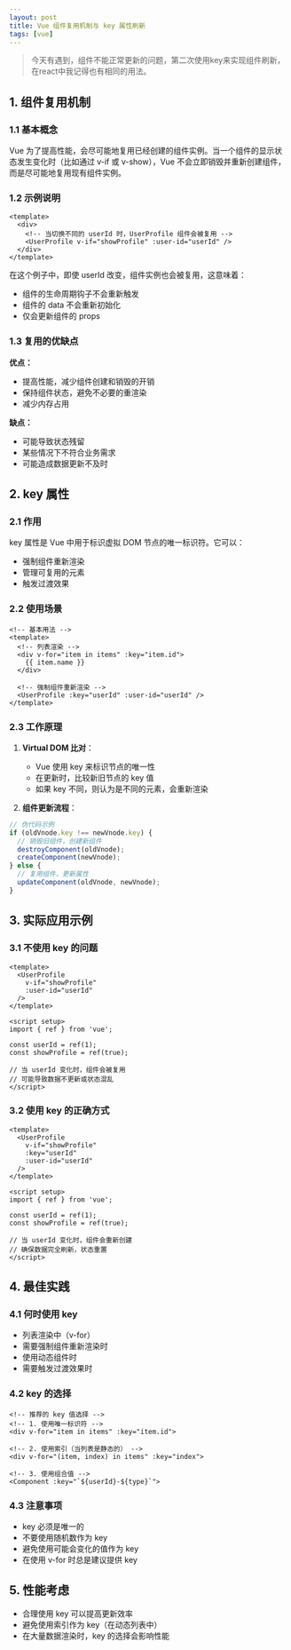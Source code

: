```yaml
---
layout: post
title: Vue 组件复用机制与 key 属性刷新
tags: [vue]
---
```


> 今天有遇到，组件不能正常更新的问题，第二次使用key来实现组件刷新，在react中我记得也有相同的用法。

## 1. 组件复用机制

### 1.1 基本概念
Vue 为了提高性能，会尽可能地复用已经创建的组件实例。当一个组件的显示状态发生变化时（比如通过 v-if 或 v-show），Vue 不会立即销毁并重新创建组件，而是尽可能地复用现有组件实例。

### 1.2 示例说明
```vue
<template>
  <div>
    <!-- 当切换不同的 userId 时，UserProfile 组件会被复用 -->
    <UserProfile v-if="showProfile" :user-id="userId" />
  </div>
</template>
```

在这个例子中，即使 userId 改变，组件实例也会被复用，这意味着：
- 组件的生命周期钩子不会重新触发
- 组件的 data 不会重新初始化
- 仅会更新组件的 props

### 1.3 复用的优缺点
**优点：**
- 提高性能，减少组件创建和销毁的开销
- 保持组件状态，避免不必要的重渲染
- 减少内存占用

**缺点：**
- 可能导致状态残留
- 某些情况下不符合业务需求
- 可能造成数据更新不及时

## 2. key 属性

### 2.1 作用
key 属性是 Vue 中用于标识虚拟 DOM 节点的唯一标识符。它可以：
- 强制组件重新渲染
- 管理可复用的元素
- 触发过渡效果

### 2.2 使用场景
```vue
<!-- 基本用法 -->
<template>
  <!-- 列表渲染 -->
  <div v-for="item in items" :key="item.id">
    {{ item.name }}
  </div>

  <!-- 强制组件重新渲染 -->
  <UserProfile :key="userId" :user-id="userId" />
</template>
```

### 2.3 工作原理
1. **Virtual DOM 比对**：
   - Vue 使用 key 来标识节点的唯一性
   - 在更新时，比较新旧节点的 key 值
   - 如果 key 不同，则认为是不同的元素，会重新渲染

2. **组件更新流程**：
```javascript
// 伪代码示例
if (oldVnode.key !== newVnode.key) {
  // 销毁旧组件，创建新组件
  destroyComponent(oldVnode);
  createComponent(newVnode);
} else {
  // 复用组件，更新属性
  updateComponent(oldVnode, newVnode);
}
```

## 3. 实际应用示例

### 3.1 不使用 key 的问题
```vue
<template>
  <UserProfile
    v-if="showProfile"
    :user-id="userId"
  />
</template>

<script setup>
import { ref } from 'vue';

const userId = ref(1);
const showProfile = ref(true);

// 当 userId 变化时，组件会被复用
// 可能导致数据不更新或状态混乱
</script>
```

### 3.2 使用 key 的正确方式
```vue
<template>
  <UserProfile
    v-if="showProfile"
    :key="userId"
    :user-id="userId"
  />
</template>

<script setup>
import { ref } from 'vue';

const userId = ref(1);
const showProfile = ref(true);

// 当 userId 变化时，组件会重新创建
// 确保数据完全刷新，状态重置
</script>
```

## 4. 最佳实践

### 4.1 何时使用 key
- 列表渲染中（v-for）
- 需要强制组件重新渲染时
- 使用动态组件时
- 需要触发过渡效果时

### 4.2 key 的选择
```vue
<!-- 推荐的 key 值选择 -->
<!-- 1. 使用唯一标识符 -->
<div v-for="item in items" :key="item.id">

<!-- 2. 使用索引（当列表是静态的） -->
<div v-for="(item, index) in items" :key="index">

<!-- 3. 使用组合值 -->
<Component :key="`${userId}-${type}`">
```

### 4.3 注意事项
- key 必须是唯一的
- 不要使用随机数作为 key
- 避免使用可能会变化的值作为 key
- 在使用 v-for 时总是建议提供 key

## 5. 性能考虑
- 合理使用 key 可以提高更新效率
- 避免使用索引作为 key（在动态列表中）
- 在大量数据渲染时，key 的选择会影响性能

